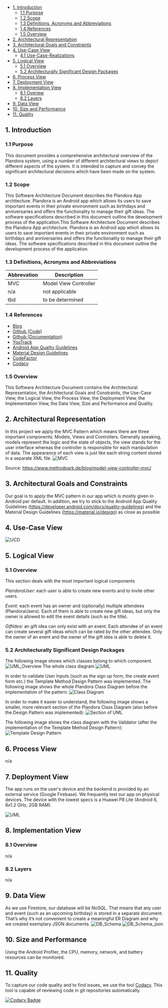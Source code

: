 - [1. Introduction](#1-introduction)
    - [1.1 Purpose](#11-purpose)
    - [1.2 Scope](#12-scope)
    - [1.3 Definitions, Acronyms and Abbreviations](#13-definitions-acronyms-and-abbreviations)
    - [1.4 References](#14-references)
    - [1.5 Overview](#15-overview)
- [2. Architectural Representation](#2-architectural-representation)
- [3. Architectural Goals and Constraints](#3-architectural-goals-and-constraints)
- [4. Use-Case View](#4-use-case-view)
    - [4.1 Use-Case-Realizations](#41-use-case-realizations)
- [5. Logical View](#5-logical-view)
    - [5.1 Overview](#51-overview)
    - [5.2 Architecturally Significant Design Packages](52-architecturally-significant-design-packages)      
- [6. Process View](#6-process-view)
- [7. Deployment View](#7-deployment-view)
- [8. Implementation View](#8-implementation-view)
    - [8.1 Overiew](#81-overview)
    - [8.2 Layers](#82-layers)
- [9. Data View](#9-data-view)
- [10. Size and Performance](#10-size-and-performance)
- [11. Quality](#11-quality)

## 1. Introduction
### 1.1 Purpose
This document provides a comprehensive architectural overview of the Plandora system, using a number of different architectural views to depict different aspects of the system. It is intended to capture and convey the significant architectural decisions which have been made on the system.
### 1.2 Scope
This Software Architecture Document describes the Plandora App architecture. Plandora is an Android app which allows its users to save important events in their private environment such as birthdays and anniversaries and offers the functionality to manage their gift ideas. The software specifications described in this document outline the development process of the application.This Software Architecture Document describes the Plandora App architecture. Plandora is an Android app which allows its users to save important events in their private environment such as birthdays and anniversaries and offers the functionality to manage their gift ideas. The software specifications described in this document outline the development process of the application.
### 1.3 Definitions, Acronyms and Abbreviations
| Abbrevation | Description                         |
| ----------- | ----------------------------------- |
| MVC         | Model View Controller               |
| n/a         | not applicable                      |
| tbd         | to be determined                    |

### 1.4 References
- [Blog](https://plandora51897980.wordpress.com/)
- [Github (Code)](https://github.com/nf3lix/Plandora)
- [Github (Documentation)](https://github.com/Honrix/PlandoraDocumentation)
- [YouTrack](https://dhbw-karlsruhe.myjetbrains.com/youtrack/agiles/108-76/109-465)
- [Android App Quality Guidelines](https://developer.android.com/docs/quality-guidelines)
- [Material Design Guidelines](https://material.io/design)
- [CodeFactor](https://www.codefactor.io/)
- [Codacy](https://www.codacy.com/")

### 1.5 Overview
This Software Architecture Document contains the Architectural Representation, the Architectural Goals and Constraints, the Use-Case View, the Logical View, the Process View, the Deployment View, the Implementation View, the Data View, Size and Performance and Quality.

## 2. Architectural Representation
In this project we apply the MVC Pattern which means there are three important components: Models, Views and Controllers. Generally speaking, models represent the logic and the state of objects, the view stands for the user interface whereas the controller is responsible for each manipulation of data.
The appearance of each view is just like each string content stored in a separate XML file. 
![MVC](https://www.methodpark.de/blog/wp-content/uploads/2018/07/Model-View-Controller-High-Level-Diagram-768x339.png) 

Source: https://www.methodpark.de/blog/model-view-controller-mvc/

## 3. Architectural Goals and Constraints
Our goal is to apply the MVC pattern in our app which is mostly given in Android per default. In addition, we try to stick to the Android App Quality Guidelines (https://developer.android.com/docs/quality-guidelines)  and the Material Design Guidelines (https://material.io/design) as close as possible

## 4. Use-Case View
![UCD](https://github.com/Honrix/PlandoraDocumentation/blob/main/UCD/UCD_final.png)

## 5. Logical View
### 5.1 Overview
This section deals with the most important logical components

*PlandoraUser*: each user is able to create new events and to invite other users. 

*Event*: each event has an owner and (optionally) multiple attendees (PlandoraUsers). Each of them is able to create new gift ideas, but only the owner is allowed to edit the event details (such as the title).

*GiftIdea*: an gift idea can only exist with an event. Each attendee of an event can create several gift ideas which can be rated by the other attendee. Only the owner of an event and the owner of the gift idea is able to delete it.

### 5.2 Architecturally Significant Design Packages
The following image shows which classes belong to which component. 
![UML_Overview](https://raw.githubusercontent.com/Honrix/PlandoraDocumentation/main/UML/UML%20overview.PNG)
The whole class diagram
![UML](https://raw.githubusercontent.com/Honrix/PlandoraDocumentation/main/SAD/Plandora%20Class%20Diagram.png)

In order to validate User Inputs (such as the sign up form, the create event form etc.) the Template Method Design Pattern was implemented.
The following image shows the whole Plandora Class Diagram before the implementation of the pattern:
![Class Diagram](https://raw.githubusercontent.com/Honrix/PlandoraDocumentation/main/SAD/uml13052021.png)

In order to make it easier to understand, the following image shows a smaller, more relevant section of the Plandora Class Diagram (also before the Design Pattern was implemented):
![Section of UML](https://raw.githubusercontent.com/Honrix/PlandoraDocumentation/main/SAD/uml_withoutValidator.png)

The following image shows the class diagram with the Validator (after the implementation of the Template Method Design Pattern):
![Template Design Pattern](https://raw.githubusercontent.com/Honrix/PlandoraDocumentation/main/SAD/uml_validator.png)

## 6. Process View
n/a

## 7. Deployment View
The app runs on the user's device and the backend is provided by an external service (Google Firebase). We frequently test our app on physical devices. The device with the lowest specs is a Huawei P8 Lite (Android 6, 8x1.2 GHz, 2GB RAM). 

![UML](https://raw.githubusercontent.com/Honrix/PlandoraDocumentation/main/SAD/SAD.png)


## 8. Implementation View
### 8.1 Overview
n/a

### 8.2 Layers
n/a

## 9. Data View
As we use Firestore, our database will be NoSQL. That means that any user and event (such as an upcoming birthday) is stored in a separate document. That’s why it’s not convenient to create a meaningful ER Diagram and why we created exemplary JSON documents.
![DB_Schema](https://raw.githubusercontent.com/Honrix/PlandoraDocumentation/main/UCS/Database%20Schema.png)
![DB_Schema_json](https://raw.githubusercontent.com/Honrix/PlandoraDocumentation/main/SAD/DB_Schema_json.PNG)

## 10. Size and Performance

Using the Android Profiler, the CPU, memory, network, and battery resources can be monitored.

## 11. Quality
To capture our code quality and to find issues, we use the tool [Codacy](https://www.codacy.com/"). This tool is capable of reviewing code in git repositories automatically. 

[![Codacy Badge](https://api.codacy.com/project/badge/Grade/2235bc5f530c450683e2ee8183cd6eec)](https://app.codacy.com/gh/nf3lix/Plandora?utm_source=github.com&utm_medium=referral&utm_content=nf3lix/Plandora&utm_campaign=Badge_Grade_Settings)
